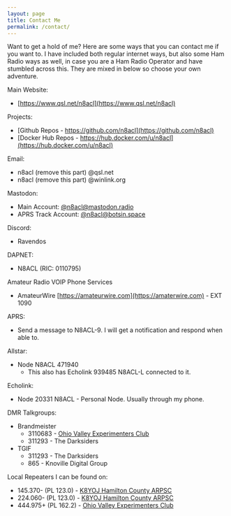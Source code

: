 ```yaml
---
layout: page
title: Contact Me
permalink: /contact/
---
```


Want to get a hold of me? Here are some ways that you can contact me if you want to. I have included both regular internet ways, but also some Ham Radio ways as well, in case you are a Ham Radio Operator and have stumbled across this. They are mixed in below so choose your own adventure.

Main Website:
* [https://www.qsl.net/n8acl](https://www.qsl.net/n8acl)

Projects:
* [Github Repos - https://github.com/n8acl](https://github.com/n8acl)
* [Docker Hub Repos - https://hub.docker.com/u/n8acl](https://hub.docker.com/u/n8acl)

Email:
* n8acl (remove this part) @qsl.net
* n8acl (remove this part) @winlink.org

Mastodon:
* Main Account: [@n8acl@mastodon.radio](https://mastodon.radio/@n8acl)
* APRS Track Account: [@n8acl@botsin.space](https://botsin.space/@n8acl_aprs)

Discord:
* Ravendos

DAPNET:
* N8ACL (RIC: 0110795)

Amateur Radio VOIP Phone Services
* AmateurWire [https://amateurwire.com](https://amaterwire.com) - EXT 1090

APRS:
* Send a message to N8ACL-9. I will get a notification and respond when able to.

Allstar:
* Node N8ACL 471940
  * This also has Echolink 939485 N8ACL-L connected to it.

Echolink:
* Node 20331 N8ACL - Personal Node. Usually through my phone.

DMR Talkgroups:
* Brandmeister
  * 3110683 - [Ohio Valley Experimenters Club](https://kd8lbs.com)
  * 311293 - The Darksiders
* TGIF
  * 311293 - The Darksiders
  * 865 - Knoville Digital Group


Local Repeaters I can be found on:
* 145.370- (PL 123.0) - [K8YOJ Hamilton County ARPSC](https://www.hamcoarpsc.org)
* 224.060- (PL 123.0) - [K8YOJ Hamilton County ARPSC](https://www.hamcoarpsc.org)
* 444.975+ (PL 162.2) - [Ohio Valley Experimenters Club](https://kd8lbs.com)